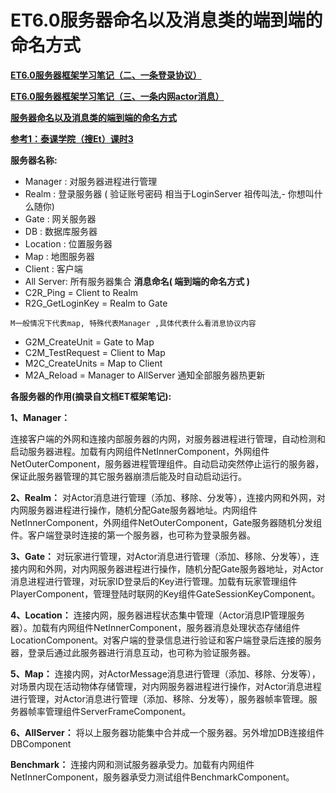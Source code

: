 # ET6.0服务器命名以及消息类的端到端的命名方式

**[ET6.0服务器框架学习笔记（二、一条登录协议）](<https://blog.csdn.net/kylinok/article/details/120106628>)**

**[ET6.0服务器框架学习笔记（三、一条内网actor消息）](<https://blog.csdn.net/kylinok/article/details/120246339>)**

**[服务器命名以及消息类的端到端的命名方式](<https://et-framework.cn/d/51>)**

**[参考1：泰课学院（搜Et）课时3](<https://www.taikr.com/goods/show/554?targetId=1053&preview=0>)**

**服务器名称:**

- Manager : 对服务器进程进行管理
- Realm : 登录服务器 ( 验证账号密码 相当于LoginServer 祖传叫法,- 你想叫什么随你)
- Gate : 网关服务器
- DB : 数据库服务器
- Location : 位置服务器
- Map : 地图服务器
- Client : 客户端
- All Server: 所有服务器集合
**消息命名( 端到端的命名方式 )**
- C2R_Ping = Client to Realm
- R2G_GetLoginKey = Realm to Gate

```text
M一般情况下代表map, 特殊代表Manager ,具体代表什么看消息协议内容
```

- G2M_CreateUnit = Gate to Map
- C2M_TestRequest = Client to Map
- M2C_CreateUnits = Map to Client
- M2A_Reload = Manager to AllServer 通知全部服务器热更新

**各服务器的作用(摘录自文档ET框架笔记):**

**1、Manager：**

连接客户端的外网和连接内部服务器的内网，对服务器进程进行管理，自动检测和启动服务器进程。加载有内网组件NetInnerComponent，外网组件NetOuterComponent，服务器进程管理组件。自动启动突然停止运行的服务器，保证此服务器管理的其它服务器崩溃后能及时自动启动运行。

**2、Realm：** 对Actor消息进行管理（添加、移除、分发等），连接内网和外网，对内网服务器进程进行操作，随机分配Gate服务器地址。内网组件NetInnerComponent，外网组件NetOuterComponent，Gate服务器随机分发组件。客户端登录时连接的第一个服务器，也可称为登录服务器。

**3、Gate：** 对玩家进行管理，对Actor消息进行管理（添加、移除、分发等），连接内网和外网，对内网服务器进程进行操作，随机分配Gate服务器地址，对Actor消息进程进行管理，对玩家ID登录后的Key进行管理。加载有玩家管理组件PlayerComponent，管理登陆时联网的Key组件GateSessionKeyComponent。

**4、Location：** 连接内网，服务器进程状态集中管理（Actor消息IP管理服务器）。加载有内网组件NetInnerComponent，服务器消息处理状态存储组件LocationComponent。对客户端的登录信息进行验证和客户端登录后连接的服务器，登录后通过此服务器进行消息互动，也可称为验证服务器。

**5、Map：** 连接内网，对ActorMessage消息进行管理（添加、移除、分发等），对场景内现在活动物体存储管理，对内网服务器进程进行操作，对Actor消息进程进行管理，对Actor消息进行管理（添加、移除、分发等），服务器帧率管理。服务器帧率管理组件ServerFrameComponent。

**6、AllServer：** 将以上服务器功能集中合并成一个服务器。另外增加DB连接组件DBComponent

**Benchmark：** 连接内网和测试服务器承受力。加载有内网组件NetInnerComponent，服务器承受力测试组件BenchmarkComponent。